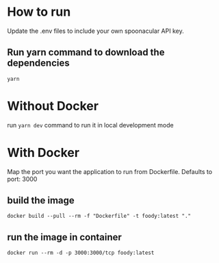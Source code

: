 # How to run

Update the .env files to include your own spoonacular API key.

## Run yarn command to download the dependencies

`yarn`

# Without Docker

run `yarn dev` command to run it in local development mode

# With Docker

Map the port you want the application to run from Dockerfile. Defaults to port: 3000

## build the image

`docker build --pull --rm -f "Dockerfile" -t foody:latest "."`

## run the image in container

`docker run --rm -d -p 3000:3000/tcp foody:latest`
